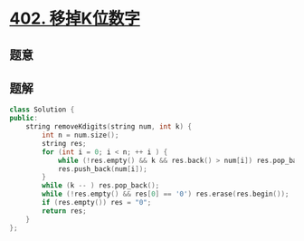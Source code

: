 #  [402. 移掉K位数字](https://leetcode-cn.com/problems/remove-k-digits/)

## 题意



## 题解



```c++
class Solution {
public:
    string removeKdigits(string num, int k) {
        int n = num.size();
        string res;
        for (int i = 0; i < n; ++ i ) {
            while (!res.empty() && k && res.back() > num[i]) res.pop_back(), -- k ;
            res.push_back(num[i]);
        }
        while (k -- ) res.pop_back();
        while (!res.empty() && res[0] == '0') res.erase(res.begin());
        if (res.empty()) res = "0";
        return res;
    }
};
```



```python3

```

